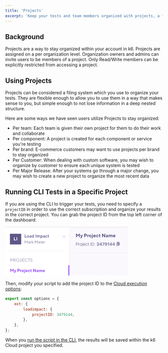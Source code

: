 ```yaml
---
title: 'Projects'
excerpt: 'Keep your tests and team members organized with projects, a filing system built into the k6 web app'
---
```


## Background

Projects are a way to stay organized within your account in k6. Projects are assigned on a per organization level. Organization owners and admins can invite users to be members of a project. Only Read/Write members can be explicitly restricted from accessing a project.

## Using Projects

Projects can be considered a filing system which you use to organize your tests. They are flexible enough to allow you to use them in a way that makes sense to you, but simple enough to not lose information in a deep nested structure.

Here are some ways we have seen users utilize Projects to stay organized:

- Per team: Each team is given their own project for them to do their work and collaborate
- Per component: A project is created for each component or service you're testing
- Per brand: E-commerce customers may want to use projects per brand to stay organized
- Per Customer: When dealing with custom software, you may wish to organize by customer to ensure each unique system is tested
- Per Major Release: After your systems go through a major change, you may wish to create a new project to organize the most recent data

## Running CLI Tests in a Specific Project

If you are using the CLI to trigger your tests, you need to specify a `projectID` in order to use the correct subscription and organize your results in the correct project. You can grab the project ID from the top left corner of the dashboard:

![Test result navigation](images/02-Projects/projectID.png)

Then, modify your script to add the project ID to the [Cloud execution options](/cloud/creating-and-running-a-test/cloud-tests-from-the-cli#cloud-execution-options):

```js
export const options = {
    ext: {
        loadimpact: {
            projectID: 3479144,
        },
    },
};
```

When you [run the script in the CLI](/cloud/creating-and-running-a-test/cloud-tests-from-the-cli), the results will be saved within the k6 Cloud project you specified.
